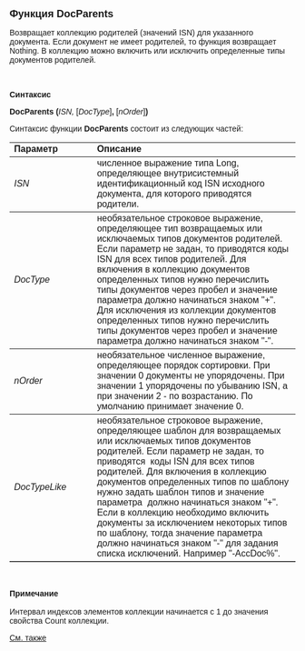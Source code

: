 ﻿<html>
<head>
<title>DocParents</title>
</head>

<body>

<p><font size="4" face="Arial"><strong>Функция DocParents</strong></font></p>

<p><font face="Arial">Возвращает коллекцию родителей (значений ISN) 
для указанного документа. Если документ не имеет родителей, то функция 
возвращает Nothing. В коллекцию можно включить или исключить определенные типы 
документов родителей.</font></p>

<p>&nbsp;</p>

<p class="label"><font face="Arial"><b>Синтаксис</b></font></p>

<p><font face="Arial"><strong>DocParents (</strong><em>ISN, </em>[<em>DocType</em>]<strong>,
</strong>[<em>nOrder</em>]<strong>)</strong></font></p>

<p><font face="Arial">Синтаксис функции <strong>DocParents</strong>
состоит из следующих частей:</font></p>

<table border="1" cellPadding="5" cols="2" frame="below" rules="rows">
<TBODY>
  <tr vAlign="top">
    <td class="label" width="29%"><font face="Arial"><b>Параметр</b></font></td>
    <td class="label" width="71%"><font face="Arial"><strong>Описание</strong></font></td>
  </tr>
  <tr>
    <td class="label" width="29%"><font face="Arial"><em>ISN</em></font></td>
    <td class="label" width="71%"><font face="Arial">численное 
	выражение типа Long, определяющее внутрисистемный идентификационный код ISN 
	исходного документа, для которого приводятся родители.</font></td>
  </tr>
  <tr>
    <td class="label" width="29%"><font face="Arial"><em>DocType</em></font></td>
    <td class="label" width="71%"><font face="Arial">необязательное 
	строковое выражение, определяющее тип возвращаемых или исключаемых типов 
	документов родителей. Если параметр не задан, то приводятся коды ISN для 
	всех типов родителей. Для включения в коллекцию документов определенных 
	типов нужно перечислить типы документов через пробел и значение параметра 
	должно начинаться знаком &quot;+&quot;. Для исключения из коллекции документов 
	определенных типов нужно перечислить типы документов через пробел и значение 
	параметра должно начинаться знаком &quot;-&quot;. </font></td>
  </tr>
  <tr>
    <td class="label" width="29%"><font face="Arial"><em>nOrder</em></font></td>
    <td class="label" width="71%"><font face="Arial">необязательное 
	численное выражение, определяющее порядок сортировки. При значении 0 
	документы не упорядочены. При значении 1 упорядочены по убыванию ISN, а при 
	значении 2 - по возрастанию. По умолчанию принимает значение 0.</font></td>
  </tr>
	<tr>
    <td class="label" width="29%"><font face="Arial"><em>DocTypeLike</em></font></td>
    <td class="label" width="71%"><font face="Arial">необязательное 
	строковое выражение, определяющее шаблон для возвращаемых или исключаемых 
	типов документов родителей. Если параметр не задан, то приводятся&nbsp; коды ISN 
	для всех типов родителей. Для включения в коллекцию документов определенных 
	типов по шаблону нужно задать шаблон типов и значение параметра&nbsp; должно 
	начинаться знаком &quot;+&quot;.&nbsp; Если в коллекцию необходимо включить документы за 
	исключением некоторых типов по шаблону, тогда значение параметра должно 
	начинаться знаком &quot;-&quot; для задания списка исключений. Например &quot;-AccDoc%&quot;.</font></td>
  </tr>
</table>

<p class="label">&nbsp;</p>

<p class="label"><font face="Arial"><b>Примечание<br>
<br>
</b>Интервал индексов элементов коллекции начинается с 1 до значения свойства 
Count коллекции.</font></p>

<p class="label"><a href="../../../functions.html"><font face="Arial">
См. также</font></a></p>
</body>
</html>
